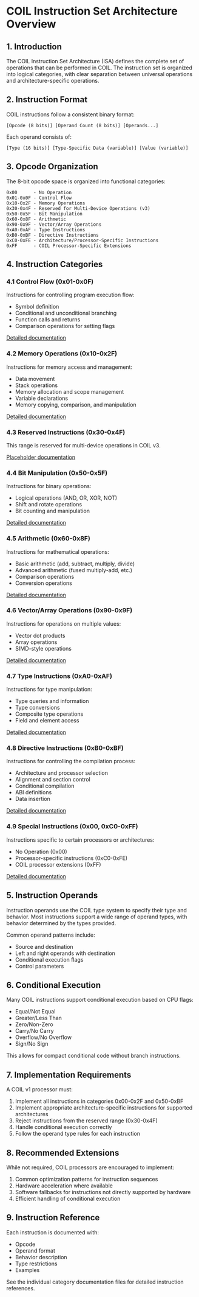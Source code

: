 # COIL Instruction Set Architecture Overview

## 1. Introduction

The COIL Instruction Set Architecture (ISA) defines the complete set of operations that can be performed in COIL. The instruction set is organized into logical categories, with clear separation between universal operations and architecture-specific operations.

## 2. Instruction Format

COIL instructions follow a consistent binary format:

```
[Opcode (8 bits)] [Operand Count (8 bits)] [Operands...]
```

Each operand consists of:
```
[Type (16 bits)] [Type-Specific Data (variable)] [Value (variable)]
```

## 3. Opcode Organization

The 8-bit opcode space is organized into functional categories:

```
0x00      - No Operation
0x01-0x0F - Control Flow
0x10-0x2F - Memory Operations
0x30-0x4F - Reserved for Multi-Device Operations (v3)
0x50-0x5F - Bit Manipulation
0x60-0x8F - Arithmetic
0x90-0x9F - Vector/Array Operations
0xA0-0xAF - Type Instructions
0xB0-0xBF - Directive Instructions
0xC0-0xFE - Architecture/Processor-Specific Instructions
0xFF      - COIL Processor-Specific Extensions
```

## 4. Instruction Categories

### 4.1 Control Flow (0x01-0x0F)

Instructions for controlling program execution flow:
- Symbol definition
- Conditional and unconditional branching
- Function calls and returns
- Comparison operations for setting flags

[Detailed documentation](./isa/cf.md)

### 4.2 Memory Operations (0x10-0x2F)

Instructions for memory access and management:
- Data movement
- Stack operations
- Memory allocation and scope management
- Variable declarations
- Memory copying, comparison, and manipulation

[Detailed documentation](./isa/memops.md)

### 4.3 Reserved Instructions (0x30-0x4F)

This range is reserved for multi-device operations in COIL v3.

[Placeholder documentation](./isa/resv.md)

### 4.4 Bit Manipulation (0x50-0x5F)

Instructions for binary operations:
- Logical operations (AND, OR, XOR, NOT)
- Shift and rotate operations
- Bit counting and manipulation

[Detailed documentation](./isa/bit.md)

### 4.5 Arithmetic (0x60-0x8F)

Instructions for mathematical operations:
- Basic arithmetic (add, subtract, multiply, divide)
- Advanced arithmetic (fused multiply-add, etc.)
- Comparison operations
- Conversion operations

[Detailed documentation](./isa/arith.md)

### 4.6 Vector/Array Operations (0x90-0x9F)

Instructions for operations on multiple values:
- Vector dot products
- Array operations
- SIMD-style operations

[Detailed documentation](./isa/vec.md)

### 4.7 Type Instructions (0xA0-0xAF)

Instructions for type manipulation:
- Type queries and information
- Type conversions
- Composite type operations
- Field and element access

[Detailed documentation](./isa/type.md)

### 4.8 Directive Instructions (0xB0-0xBF)

Instructions for controlling the compilation process:
- Architecture and processor selection
- Alignment and section control
- Conditional compilation
- ABI definitions
- Data insertion

[Detailed documentation](./isa/dir.md)

### 4.9 Special Instructions (0x00, 0xC0-0xFF)

Instructions specific to certain processors or architectures:
- No Operation (0x00)
- Processor-specific instructions (0xC0-0xFE)
- COIL processor extensions (0xFF)

[Detailed documentation](./isa/spec.md)

## 5. Instruction Operands

Instruction operands use the COIL type system to specify their type and behavior. Most instructions support a wide range of operand types, with behavior determined by the types provided.

Common operand patterns include:
- Source and destination
- Left and right operands with destination
- Conditional execution flags
- Control parameters

## 6. Conditional Execution

Many COIL instructions support conditional execution based on CPU flags:
- Equal/Not Equal
- Greater/Less Than
- Zero/Non-Zero
- Carry/No Carry
- Overflow/No Overflow
- Sign/No Sign

This allows for compact conditional code without branch instructions.

## 7. Implementation Requirements

A COIL v1 processor must:
1. Implement all instructions in categories 0x00-0x2F and 0x50-0xBF
2. Implement appropriate architecture-specific instructions for supported architectures
3. Reject instructions from the reserved range (0x30-0x4F)
4. Handle conditional execution correctly
5. Follow the operand type rules for each instruction

## 8. Recommended Extensions

While not required, COIL processors are encouraged to implement:
1. Common optimization patterns for instruction sequences
2. Hardware acceleration where available
3. Software fallbacks for instructions not directly supported by hardware
4. Efficient handling of conditional execution

## 9. Instruction Reference

Each instruction is documented with:
- Opcode
- Operand format
- Behavior description
- Type restrictions
- Examples

See the individual category documentation files for detailed instruction references.